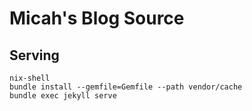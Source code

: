 # Micah's Blog Source

## Serving

```
nix-shell
bundle install --gemfile=Gemfile --path vendor/cache
bundle exec jekyll serve
```
